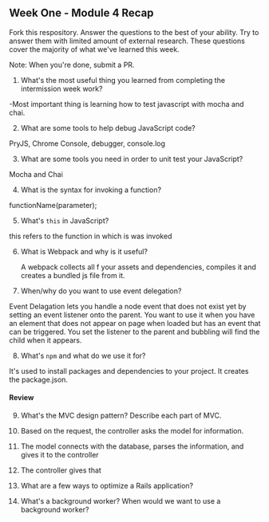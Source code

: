 ## Week One - Module 4 Recap

Fork this respository. Answer the questions to the best of your ability. Try to answer them with limited amount of external research. These questions cover the majority of what we've learned this week. 

Note: When you're done, submit a PR. 

1. What's the most useful thing you learned from completing the intermission week work?
  
  -Most important thing is learning how to test javascript with mocha and chai.
  
2. What are some tools to help debug JavaScript code?

  PryJS, Chrome Console, debugger, console.log
  
3. What are some tools you need in order to unit test your JavaScript?

  Mocha and Chai
  
4. What is the syntax for invoking a function?

  functionName(parameter);
  
5. What's `this` in JavaScript?

  this refers to the function in which is was invoked
  
6. What is Webpack and why is it useful?

   A webpack collects all f your assets and dependencies, compiles it and creates a bundled js file from it.
   
7. When/why do you want to use event delegation?

  Event Delagation lets you handle a node event that does not exist yet by setting an event listener onto the parent.
  You want to use it when you have an element that does not appear on page when loaded but has an event that can be   triggered. You set the listener to the parent and bubbling will find the child when it appears.
  
8. What's `npm` and what do we use it for?

  It's used to install packages and dependencies to your project. It creates the package.json.

#### Review  
9. What's the MVC design pattern? Describe each part of MVC.
  
  1. Based on the request, the controller asks the model for information.
  2. The model connects with the database, parses the information, and gives it to the controller
  3. The controller gives that
10. What are a few ways to optimize a Rails application?
11. What's a background worker? When would we want to use a background worker?
